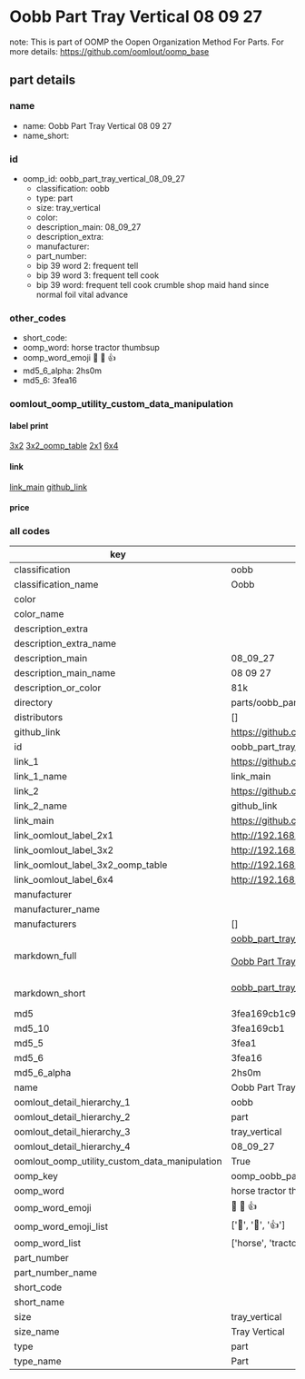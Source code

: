 # Oobb Part Tray Vertical 08 09 27  

note: This is part of OOMP the Oopen Organization Method For Parts. For more details: https://github.com/oomlout/oomp_base

##  part details





### name
* name: Oobb Part Tray Vertical 08 09 27
* name_short: 
### id
* oomp_id: oobb_part_tray_vertical_08_09_27
  * classification: oobb
  * type: part
  * size: tray_vertical
  * color: 
  * description_main: 08_09_27
  * description_extra: 
  * manufacturer: 
  * part_number: 
  * bip 39 word 2: frequent tell
  * bip 39 word 3: frequent tell cook
  * bip 39 word: frequent tell cook crumble shop maid hand since normal foil vital advance

### other_codes
* short_code: 
* oomp_word: horse tractor thumbsup
* oomp_word_emoji :horse: :tractor: :thumbsup:
* md5_6_alpha: 2hs0m
* md5_6: 3fea16






### oomlout_oomp_utility_custom_data_manipulation
#### label print
[3x2](http://192.168.1.245:1112/?label=oomp%202hs0m)
[3x2_oomp_table](http://192.168.1.107:1112/?label=oomp%202hs0m)
[2x1](http://192.168.1.242:1112/?label=oomp%202hs0m)
[6x4](http://192.168.1.55:1112/?label=oomp%202hs0m)    

#### link

[link_main](https://github.com/oomlout/oomlout_oomp_current_version_messy/tree/main/parts/oobb_part_tray_vertical_08_09_27) [github_link](https://github.com/oomlout/oomlout_oomp_part_src/tree/main/parts/oobb_part_tray_vertical_08_09_27)                             

#### price







### all codes 
| key | value |  
| --- | --- |  
| classification | oobb |  
| classification_name | Oobb |  
| color |  |  
| color_name |  |  
| description_extra |  |  
| description_extra_name |  |  
| description_main | 08_09_27 |  
| description_main_name | 08 09 27 |  
| description_or_color | 81k |  
| directory | parts/oobb_part_tray_vertical_08_09_27 |  
| distributors | [] |  
| github_link | https://github.com/oomlout/oomlout_oomp_part_src/tree/main/parts/oobb_part_tray_vertical_08_09_27 |  
| id | oobb_part_tray_vertical_08_09_27 |  
| link_1 | https://github.com/oomlout/oomlout_oomp_current_version_messy/tree/main/parts/oobb_part_tray_vertical_08_09_27 |  
| link_1_name | link_main |  
| link_2 | https://github.com/oomlout/oomlout_oomp_part_src/tree/main/parts/oobb_part_tray_vertical_08_09_27 |  
| link_2_name | github_link |  
| link_main | https://github.com/oomlout/oomlout_oomp_current_version_messy/tree/main/parts/oobb_part_tray_vertical_08_09_27 |  
| link_oomlout_label_2x1 | http://192.168.1.242:1112/?label=oomp%202hs0m |  
| link_oomlout_label_3x2 | http://192.168.1.245:1112/?label=oomp%202hs0m |  
| link_oomlout_label_3x2_oomp_table | http://192.168.1.107:1112/?label=oomp%202hs0m |  
| link_oomlout_label_6x4 | http://192.168.1.55:1112/?label=oomp%202hs0m |  
| manufacturer |  |  
| manufacturer_name |  |  
| manufacturers | [] |  
| markdown_full | [oobb_part_tray_vertical_08_09_27](https://github.com/oomlout/oomlout_oomp_current_version_messy/tree/main/parts/oobb_part_tray_vertical_08_09_27)<br>[](https://github.com/oomlout/oomlout_oomp_current_version_messy/tree/main/parts/oobb_part_tray_vertical_08_09_27)<br>[Oobb Part Tray Vertical 08 09 27](https://github.com/oomlout/oomlout_oomp_current_version_messy/tree/main/parts/oobb_part_tray_vertical_08_09_27)<br><br> |  
| markdown_short | [oobb_part_tray_vertical_08_09_27](https://github.com/oomlout/oomlout_oomp_current_version_messy/tree/main/parts/oobb_part_tray_vertical_08_09_27)<br><br> |  
| md5 | 3fea169cb1c92d1a1863534c5f77b2e5 |  
| md5_10 | 3fea169cb1 |  
| md5_5 | 3fea1 |  
| md5_6 | 3fea16 |  
| md5_6_alpha | 2hs0m |  
| name | Oobb Part Tray Vertical 08 09 27 |  
| oomlout_detail_hierarchy_1 | oobb |  
| oomlout_detail_hierarchy_2 | part |  
| oomlout_detail_hierarchy_3 | tray_vertical |  
| oomlout_detail_hierarchy_4 | 08_09_27 |  
| oomlout_oomp_utility_custom_data_manipulation | True |  
| oomp_key | oomp_oobb_part_tray_vertical_08_09_27 |  
| oomp_word | horse tractor thumbsup |  
| oomp_word_emoji | :horse: :tractor: :thumbsup: |  
| oomp_word_emoji_list | [':horse:', ':tractor:', ':thumbsup:'] |  
| oomp_word_list | ['horse', 'tractor', 'thumbsup'] |  
| part_number |  |  
| part_number_name |  |  
| short_code |  |  
| short_name |  |  
| size | tray_vertical |  
| size_name | Tray Vertical |  
| type | part |  
| type_name | Part |  
